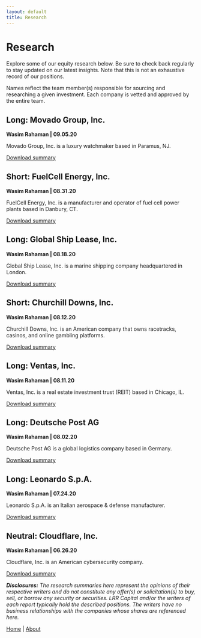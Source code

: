 ```yaml
---
layout: default
title: Research
---
```

# Research

Explore some of our equity research below. Be sure to check back regularly to stay updated on our latest insights. Note that this is not an exhaustive record of our positions.

Names reflect the team member(s) responsible for sourcing and researching a given investment. Each company is vetted and approved by the entire team. 

## Long: Movado Group, Inc. 

<b> Wasim Rahaman | 09.05.20 </b> 

Movado Group, Inc. is a luxury watchmaker based in Paramus, NJ.

[Download summary](/files/LRR_WIR_LONG_MovadoGroup_Inc.pdf)


## Short: FuelCell Energy, Inc. 

<b> Wasim Rahaman | 08.31.20 </b> 

FuelCell Energy, Inc. is a manufacturer and operator of fuel cell power plants based in Danbury, CT.

[Download summary](/files/LRR_WIR_Short_FuelCellEnergy_Inc.pdf)


## Long: Global Ship Lease, Inc.

<b> Wasim Rahaman | 08.18.20 </b>

Global Ship Lease, Inc. is a marine shipping company headquartered in London. 

[Download summary](/files/LRR_WIR_Long_GlobalShipLease_Inc.pdf)


## Short: Churchill Downs, Inc. 

<b> Wasim Rahaman | 08.12.20 </b>

Churchill Downs, Inc. is an American company that owns racetracks, casinos, and online gambling platforms.

[Download summary](/files/LRR_WIR_Short_ChurchillDowns_Inc.pdf)


## Long: Ventas, Inc.

<b>Wasim Rahaman | 08.11.20 </b>

Ventas, Inc. is a real estate investment trust (REIT) based in Chicago, IL.

[Download summary](/files/LRR_WIR_LONG_Ventas_Inc.pdf)


## Long: Deutsche Post AG

<b>Wasim Rahaman | 08.02.20 </b>

Deutsche Post AG is a global logistics company based in Germany.

[Download summary](/files/LRR_WIR_LONG_DeutschePost_AG.pdf)


## Long: Leonardo S.p.A.

<b>Wasim Rahaman | 07.24.20 </b>

Leonardo S.p.A. is an Italian aerospace & defense manufacturer. 

[Download summary](/files/LRR_WIR_LONG_Leonardo_SpA.pdf)


## Neutral: Cloudflare, Inc.

<b>Wasim Rahaman | 06.26.20 </b>

Cloudflare, Inc. is an American cybersecurity company.

[Download summary](/files/LRR_WIR_Neutral_Cloudflare_Inc.pdf)


<i><b>Disclosures:</b> The research summaries here represent the opinions of their respective writers and do not constitute any offer(s) or solicitation(s) to buy, sell, or borrow any security or securities. LRR Capital and/or the writers of each report typically hold the described positions. The writers have no business relationships with the companies whose shares are referenced here.</i> 


<a href="/index">Home</a> | <a href="/about">About</a>
